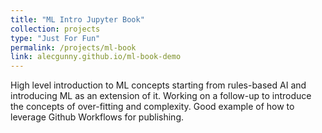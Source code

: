 ```yaml
---
title: "ML Intro Jupyter Book"
collection: projects
type: "Just For Fun"
permalink: /projects/ml-book
link: alecgunny.github.io/ml-book-demo
---
```


High level introduction to ML concepts starting from rules-based AI and introducing ML as an extension of it. Working on a follow-up to introduce the concepts of over-fitting and complexity. Good example of how to leverage Github Workflows for publishing.